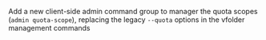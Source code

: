 Add a new client-side admin command group to manager the quota scopes (`admin quota-scope`), replacing the legacy `--quota` options in the vfolder management commands
